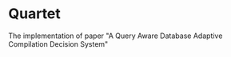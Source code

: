 # Quartet
The implementation of paper "A Query Aware Database Adaptive Compilation Decision System"
